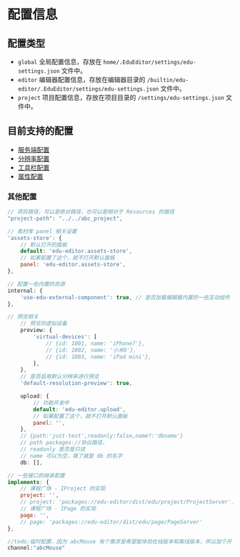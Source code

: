 # 配置信息

## 配置类型

- `global` 全局配置信息，存放在 `home/.EduEditor/settings/edu-settings.json` 文件中。
- `editor` 编辑器配置信息，存放在编辑器目录的 `/builtin/edu-editor/.EduEditor/settings/edu-settings.json` 文件中。
- `project` 项目配置信息，存放在项目目录的 `/settings/edu-settings.json` 文件中。

## 目前支持的配置

- [服务端配置](server/index.md)
- [分辨率配置](resolution/index.md)
- [工具栏配置](toolbar/index.md)
- [属性配置](properties/index.md)

### 其他配置

```js
// 项目路径，可以是绝对路径，也可以是相对于 Resources 的路径
"project-path": "../../abc_project",

// 素材库 panel 相关设置
'assets-store': {
    // 默认打开的面板
    default: 'edu-editor.assets-store',
    // 如果配置了这个，就不打开默认面板
    panel: 'edu-editor.assets-store',
},

// 配置一些内置的资源
internal: {
    'use-edu-external-component': true, // 是否加载编辑器内置的一些互动组件
},

// 预览相关
    // 预览的虚拟设备
    preview: { 
        'virtual-devices': [
            // {id: 1001, name: 'iPhone7'},
            // {id: 1002, name: '小米9'},
            // {id: 1003, name: 'iPad mini'},
        ],
    },
    // 是否启用默认分辨率进行预览
    'default-resolution-preview': true,

    upload: {
        // 功能开发中
        default: 'edu-editor.upload',
        // 如果配置了这个，就不打开默认面板
        panel: '',
    },
    // {path:'just-test',readonly:false,name?:'dbname'}
    // path packages://协议路径，
    // readonly 是否是只读
    // name 可以为空，填了就是 db 的名字
    db: [],

// 一些接口的继承配置
implements: {
    // 课程广场 - IProject 的实现
    project: '',
    // project: 'packages://edu-editor/dist/edu/project/ProjectServer',
    // 课程广场 - IPage 的实现
    page: '',
    // page: 'packages://edu-editor/dist/edu/page/PageServer'
},

//todo:临时配置，因为 abcMouse 有个需求是希望能体验在线版本和离线版本，所以加个开关，只能为空或者 abcMouse 其余参数无效
channel:"abcMouse"

```
